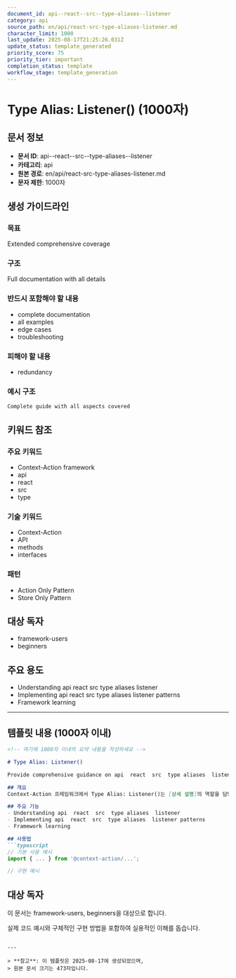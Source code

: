 ```yaml
---
document_id: api--react--src--type-aliases--listener
category: api
source_path: en/api/react-src-type-aliases-listener.md
character_limit: 1000
last_update: 2025-08-17T21:25:26.031Z
update_status: template_generated
priority_score: 75
priority_tier: important
completion_status: template
workflow_stage: template_generation
---
```


# Type Alias: Listener() (1000자)

## 문서 정보
- **문서 ID**: api--react--src--type-aliases--listener
- **카테고리**: api
- **원본 경로**: en/api/react-src-type-aliases-listener.md
- **문자 제한**: 1000자

## 생성 가이드라인

### 목표
Extended comprehensive coverage

### 구조
Full documentation with all details

### 반드시 포함해야 할 내용
- complete documentation
- all examples
- edge cases
- troubleshooting

### 피해야 할 내용  
- redundancy

### 예시 구조
```
Complete guide with all aspects covered
```

## 키워드 참조

### 주요 키워드
- Context-Action framework
- api
- react
- src
- type

### 기술 키워드
- Context-Action
- API
- methods
- interfaces

### 패턴
- Action Only Pattern
- Store Only Pattern

## 대상 독자
- framework-users
- beginners

## 주요 용도
- Understanding api  react  src  type aliases  listener
- Implementing api  react  src  type aliases  listener patterns
- Framework learning

---

## 템플릿 내용 (1000자 이내)

```markdown
<!-- 여기에 1000자 이내의 요약 내용을 작성하세요 -->

# Type Alias: Listener()

Provide comprehensive guidance on api  react  src  type aliases  listener

## 개요
Context-Action 프레임워크에서 Type Alias: Listener()는 [상세 설명]의 역할을 담당합니다.

## 주요 기능
- Understanding api  react  src  type aliases  listener
- Implementing api  react  src  type aliases  listener patterns
- Framework learning

## 사용법
```typescript
// 기본 사용 예시
import { ... } from '@context-action/...';

// 구현 예시
```

## 대상 독자
이 문서는 framework-users, beginners을 대상으로 합니다.

실제 코드 예시와 구체적인 구현 방법을 포함하여 실용적인 이해를 돕습니다.
```

---

> **참고**: 이 템플릿은 2025-08-17에 생성되었으며, 
> 원본 문서 크기는 473자입니다.
